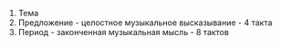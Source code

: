 1.  Тема
2.  Предложение - целостное музыкальное высказывание - 4 такта
3.  Период - законченная музыкальная мысль - 8 тактов